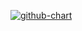 [![github-chart](https://github-chart.vercel.app/api?user=ryotaro-tenya0727)](https://github.com/rokumura7/github-chart)
